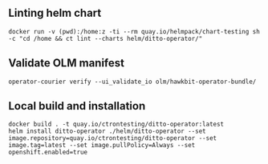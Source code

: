## Linting helm chart

    docker run -v (pwd):/home:z -ti --rm quay.io/helmpack/chart-testing sh -c "cd /home && ct lint --charts helm/ditto-operator/"

## Validate OLM manifest

    operator-courier verify --ui_validate_io olm/hawkbit-operator-bundle/

## Local build and installation

    docker build . -t quay.io/ctrontesting/ditto-operator:latest
    helm install ditto-operator ./helm/ditto-operator --set image.repository=quay.io/ctrontesting/ditto-operator --set image.tag=latest --set image.pullPolicy=Always --set openshift.enabled=true
